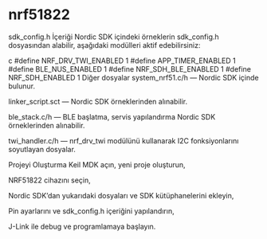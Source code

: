 # nrf51822
sdk_config.h
İçeriği Nordic SDK içindeki örneklerin sdk_config.h dosyasından alabilir, aşağıdaki modülleri aktif edebilirsiniz:

c
#define NRF_DRV_TWI_ENABLED 1
#define APP_TIMER_ENABLED 1
#define BLE_NUS_ENABLED 1
#define NRF_SDH_BLE_ENABLED 1
#define NRF_SDH_ENABLED 1
Diğer dosyalar
system_nrf51.c/h — Nordic SDK içinde bulunur.

linker_script.sct — Nordic SDK örneklerinden alınabilir.

ble_stack.c/h — BLE başlatma, servis yapılandırma Nordic SDK örneklerinden alınabilir.

twi_handler.c/h — nrf_drv_twi modülünü kullanarak I2C fonksiyonlarını soyutlayan dosyalar.

Projeyi Oluşturma
Keil MDK açın, yeni proje oluşturun,

NRF51822 cihazını seçin,

Nordic SDK’dan yukarıdaki dosyaları ve SDK kütüphanelerini ekleyin,

Pin ayarlarını ve sdk_config.h içeriğini yapılandırın,

J-Link ile debug ve programlamaya başlayın.
